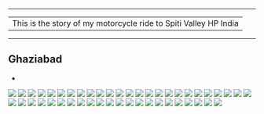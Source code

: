 
---

| |
| :--- |
| This is the story of my motorcycle ride to Spiti Valley HP India|

---

##  Ghaziabad
*	

![](https://github.com/inbravo/travel/raw/master/september-2019/images/IMG_20190929_144924.jpg)
![](https://github.com/inbravo/travel/raw/master/september-2019/images/IMG_20190929_154229.jpg)
![](https://github.com/inbravo/travel/raw/master/september-2019/images/IMG_20190929_170354.jpg)
![](https://github.com/inbravo/travel/raw/master/september-2019/images/IMG_20190929_211704.jpg)
![](https://github.com/inbravo/travel/raw/master/september-2019/images/IMG_20191001_031434.jpg)
![](https://github.com/inbravo/travel/raw/master/september-2019/images/IMG_20190930_104836.jpg)
![](https://github.com/inbravo/travel/raw/master/september-2019/images/IMG_20190930_105214.jpg)
![](https://github.com/inbravo/travel/raw/master/september-2019/images/IMG_20190930_112741.jpg)
![](https://github.com/inbravo/travel/raw/master/september-2019/images/IMG_20190930_112852.jpg)
![](https://github.com/inbravo/travel/raw/master/september-2019/images/IMG_20190930_120415.jpg)
![](https://github.com/inbravo/travel/raw/master/september-2019/images/IMG_20190930_123731.jpg)
![](https://github.com/inbravo/travel/raw/master/september-2019/images/IMG_20190930_124405.jpg)
![](https://github.com/inbravo/travel/raw/master/september-2019/images/IMG_20190930_144851.jpg)
![](https://github.com/inbravo/travel/raw/master/september-2019/images/IMG_20190930_150834.jpg)
![](https://github.com/inbravo/travel/raw/master/september-2019/images/IMG_20191001_031906.jpg)
![](https://github.com/inbravo/travel/raw/master/september-2019/images/IMG_20191001_031412.jpg)
![](https://github.com/inbravo/travel/raw/master/september-2019/images/IMG_20190930_155955.jpg)
![](https://github.com/inbravo/travel/raw/master/september-2019/images/IMG_20190930_162019.jpg)
![](https://github.com/inbravo/travel/raw/master/september-2019/images/IMG_20191001_031449.jpg)
![](https://github.com/inbravo/travel/raw/master/september-2019/images/IMG_20191001_031513.jpg)
![](https://github.com/inbravo/travel/raw/master/september-2019/images/IMG_20191001_092740.jpg)
![](https://github.com/inbravo/travel/raw/master/september-2019/images/IMG_20191001_094321.jpg)
![](https://github.com/inbravo/travel/raw/master/september-2019/images/IMG_20191004_151006.jpg)
![](https://github.com/inbravo/travel/raw/master/september-2019/images/IMG_20191001_095010.jpg)
![](https://github.com/inbravo/travel/raw/master/september-2019/images/IMG_20191001_095308.jpg)
![](https://github.com/inbravo/travel/raw/master/september-2019/images/IMG_20191001_103626.jpg)
![](https://github.com/inbravo/travel/raw/master/september-2019/images/IMG_20191001_104457.jpg)
![](https://github.com/inbravo/travel/raw/master/september-2019/images/IMG_20191001_104514.jpg)
![](https://github.com/inbravo/travel/raw/master/september-2019/images/IMG_20191001_113011.jpg)
![](https://github.com/inbravo/travel/raw/master/september-2019/images/IMG_20191001_121315.jpg)
![](https://github.com/inbravo/travel/raw/master/september-2019/images/IMG_20191001_121439.jpg)
![](https://github.com/inbravo/travel/raw/master/september-2019/images/IMG_20191001_132601.jpg)
![](https://github.com/inbravo/travel/raw/master/september-2019/images/IMG_20191001_140534.jpg)
![](https://github.com/inbravo/travel/raw/master/september-2019/images/IMG_20191001_150145.jpg)
![](https://github.com/inbravo/travel/raw/master/september-2019/images/IMG_20191001_195925.jpg)
![](https://github.com/inbravo/travel/raw/master/september-2019/images/IMG_20191001_160240.jpg)
![](https://github.com/inbravo/travel/raw/master/september-2019/images/IMG_20191001_161614.jpg)
![](https://github.com/inbravo/travel/raw/master/september-2019/images/IMG_20191011_190433.jpg)
![](https://github.com/inbravo/travel/raw/master/september-2019/images/IMG_20191004_101325.jpg)
![](https://github.com/inbravo/travel/raw/master/september-2019/images/IMG_20191002_095552.jpg)
![](https://github.com/inbravo/travel/raw/master/september-2019/images/IMG_20191002_114845.jpg)
![](https://github.com/inbravo/travel/raw/master/september-2019/images/IMG_20191002_125348.jpg)
![](https://github.com/inbravo/travel/raw/master/september-2019/images/IMG_20191002_131348.jpg)
![](https://github.com/inbravo/travel/raw/master/september-2019/images/IMG_20191002_135621.jpg)
![](https://github.com/inbravo/travel/raw/master/september-2019/images/IMG_20191002_141201.jpg)
![](https://github.com/inbravo/travel/raw/master/september-2019/images/IMG_20191002_152246.jpg)
![](https://github.com/inbravo/travel/raw/master/september-2019/images/IMG_20191002_193113.jpg)